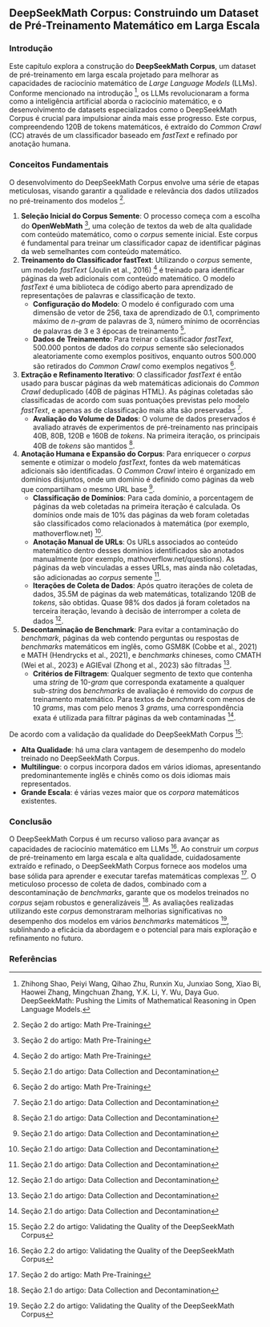 ## DeepSeekMath Corpus: Construindo um Dataset de Pré-Treinamento Matemático em Larga Escala

### Introdução
Este capítulo explora a construção do **DeepSeekMath Corpus**, um dataset de pré-treinamento em larga escala projetado para melhorar as capacidades de raciocínio matemático de *Large Language Models* (LLMs). Conforme mencionado na introdução [^1], os LLMs revolucionaram a forma como a inteligência artificial aborda o raciocínio matemático, e o desenvolvimento de datasets especializados como o DeepSeekMath Corpus é crucial para impulsionar ainda mais esse progresso. Este corpus, compreendendo 120B de tokens matemáticos, é extraído do *Common Crawl* (CC) através de um classificador baseado em *fastText* e refinado por anotação humana.

### Conceitos Fundamentais
O desenvolvimento do DeepSeekMath Corpus envolve uma série de etapas meticulosas, visando garantir a qualidade e relevância dos dados utilizados no pré-treinamento dos modelos [^4].

1.  **Seleção Inicial do Corpus Semente**: O processo começa com a escolha do **OpenWebMath** [^4], uma coleção de textos da web de alta qualidade com conteúdo matemático, como o *corpus* semente inicial. Este corpus é fundamental para treinar um classificador capaz de identificar páginas da web semelhantes com conteúdo matemático.
2.  **Treinamento do Classificador fastText**: Utilizando o *corpus* semente, um modelo *fastText* (Joulin et al., 2016) [^4] é treinado para identificar páginas da web adicionais com conteúdo matemático. O modelo *fastText* é uma biblioteca de código aberto para aprendizado de representações de palavras e classificação de texto.
    *   **Configuração do Modelo**: O modelo é configurado com uma dimensão de vetor de 256, taxa de aprendizado de 0.1, comprimento máximo de *n-gram* de palavras de 3, número mínimo de ocorrências de palavras de 3 e 3 épocas de treinamento [^5].
    *   **Dados de Treinamento**: Para treinar o classificador *fastText*, 500.000 pontos de dados do *corpus* semente são selecionados aleatoriamente como exemplos positivos, enquanto outros 500.000 são retirados do *Common Crawl* como exemplos negativos [^4].
3.  **Extração e Refinamento Iterativo**: O classificador *fastText* é então usado para buscar páginas da web matemáticas adicionais do *Common Crawl* deduplicado (40B de páginas HTML). As páginas coletadas são classificadas de acordo com suas pontuações previstas pelo modelo *fastText*, e apenas as de classificação mais alta são preservadas [^5].
    *   **Avaliação do Volume de Dados**: O volume de dados preservados é avaliado através de experimentos de pré-treinamento nas principais 40B, 80B, 120B e 160B de *tokens*. Na primeira iteração, os principais 40B de *tokens* são mantidos [^5].
4.  **Anotação Humana e Expansão do Corpus**: Para enriquecer o *corpus* semente e otimizar o modelo *fastText*, fontes da web matemáticas adicionais são identificadas. O *Common Crawl* inteiro é organizado em domínios disjuntos, onde um domínio é definido como páginas da web que compartilham o mesmo URL base [^5].
    *   **Classificação de Domínios**: Para cada domínio, a porcentagem de páginas da web coletadas na primeira iteração é calculada. Os domínios onde mais de 10% das páginas da web foram coletadas são classificados como relacionados à matemática (por exemplo, mathoverflow.net) [^5].
    *   **Anotação Manual de URLs**: Os URLs associados ao conteúdo matemático dentro desses domínios identificados são anotados manualmente (por exemplo, mathoverflow.net/questions). As páginas da web vinculadas a esses URLs, mas ainda não coletadas, são adicionadas ao *corpus* semente [^5].
    *   **Iterações de Coleta de Dados**: Após quatro iterações de coleta de dados, 35.5M de páginas da web matemáticas, totalizando 120B de *tokens*, são obtidas. Quase 98% dos dados já foram coletados na terceira iteração, levando à decisão de interromper a coleta de dados [^5].
5.  **Descontaminação de Benchmark**: Para evitar a contaminação do *benchmark*, páginas da web contendo perguntas ou respostas de *benchmarks* matemáticos em inglês, como GSM8K (Cobbe et al., 2021) e MATH (Hendrycks et al., 2021), e *benchmarks* chineses, como CMATH (Wei et al., 2023) e AGIEval (Zhong et al., 2023) são filtradas [^5].
    *   **Critérios de Filtragem**: Qualquer segmento de texto que contenha uma *string* de 10-*gram* que corresponda exatamente a qualquer sub-*string* dos *benchmarks* de avaliação é removido do *corpus* de treinamento matemático. Para textos de *benchmark* com menos de 10 *grams*, mas com pelo menos 3 *grams*, uma correspondência exata é utilizada para filtrar páginas da web contaminadas [^5].

De acordo com a validação da qualidade do DeepSeekMath Corpus [^6]:

*   **Alta Qualidade**: há uma clara vantagem de desempenho do modelo treinado no DeepSeekMath Corpus.
*   **Multilíngue**: o corpus incorpora dados em vários idiomas, apresentando predominantemente inglês e chinês como os dois idiomas mais representados.
*   **Grande Escala**: é várias vezes maior que os *corpora* matemáticos existentes.

### Conclusão
O DeepSeekMath Corpus é um recurso valioso para avançar as capacidades de raciocínio matemático em LLMs [^6]. Ao construir um *corpus* de pré-treinamento em larga escala e alta qualidade, cuidadosamente extraído e refinado, o DeepSeekMath Corpus fornece aos modelos uma base sólida para aprender e executar tarefas matemáticas complexas [^4]. O meticuloso processo de coleta de dados, combinado com a descontaminação de *benchmarks*, garante que os modelos treinados no *corpus* sejam robustos e generalizáveis [^5]. As avaliações realizadas utilizando este *corpus* demonstraram melhorias significativas no desempenho dos modelos em vários *benchmarks* matemáticos [^6], sublinhando a eficácia da abordagem e o potencial para mais exploração e refinamento no futuro.

### Referências
[^1]: Zhihong Shao, Peiyi Wang, Qihao Zhu, Runxin Xu, Junxiao Song, Xiao Bi, Haowei Zhang, Mingchuan Zhang, Y.K. Li, Y. Wu, Daya Guo. DeepSeekMath: Pushing the Limits of Mathematical Reasoning in Open Language Models.
[^4]: Seção 2 do artigo: Math Pre-Training
[^5]: Seção 2.1 do artigo: Data Collection and Decontamination
[^6]: Seção 2.2 do artigo: Validating the Quality of the DeepSeekMath Corpus
<!-- END -->